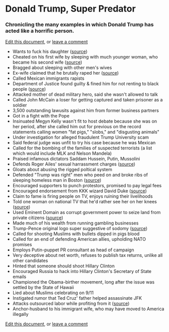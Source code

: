 # Donald Trump, Super Predator

### Chronicling the many examples in which Donald Trump has acted like a horrific person.

[Edit this document](https://github.com/dsernst/trump-superpredator/edit/master/README.md), or [leave a comment](https://github.com/dsernst/trump-superpredator/issues/new)

- Wants to fuck his daughter ([source](http://www.mediaite.com/online/donald-trump-wont-stop-joking-about-banging-his-daughter/))
- Cheated on his first wife by sleeping with much younger woman, who became his second wife ([source](http://www.vanityfair.com/magazine/2015/07/donald-ivana-trump-divorce-prenup-marie-brenner))
- Bragged about sleeping with other men's wives
- Ex-wife claimed that he brutally raped her ([source](http://gawker.com/the-time-donald-trumps-ex-wife-accused-him-of-brutally-1721129617))
- Called Mexican immigrants rapists
- Department of Justice found guilty & fined him for not renting to black people ([source](http://www.thedailybeast.com/articles/2015/12/15/doj-trump-s-early-businesses-blocked-blacks.html))
- Attacked mother of dead military hero, said she wasn't allowed to talk
- Called John McCain a loser for getting captured and taken prisoner as a soldier
- 3,500 outstanding lawusits against him from former business partners
- Got in a fight with the Pope
- Insinuated Megyn Kelly wasn't fit to host debate because she was on her period, after she called him out for previous on the record statements calling women "fat pigs," "slobs," and "disgusting animals"
- Under investigation for alleged fraudulent Trump University scam
- Said federal judge was unfit to try his case because he was Mexican
- Called for the bombing of the families of suspected terrorists (a list which would include MLK and Nelson Mandela)
- Praised infamous dictators Saddam Hussein, Putin, Mussolini
- Defends Roger Ailes' sexual harrassment charges ([source](http://www.thedailybeast.com/articles/2016/07/24/trump-s-indefensible-defense-of-roger-ailes-sexual-harassment.html))
- Gloats about abusing the rigged poltical system
- Defended "Trump was right" men who peed on and broke ribs of sleeping homeless man in Boston ([source](https://www.bostonglobe.com/metro/2015/08/20/after-two-brothers-allegedly-beat-homeless-man-one-them-admiringly-quote-donald-trump-deporting-illegals/I4NXR3Dr7litLi2NB4f9TN/story.html))
- Encouraged supporters to punch protestors, promised to pay legal fees
- Encouraged endorsement from KKK wizard David Duke ([source](http://www.factcheck.org/2016/03/trumps-david-duke-amnesia/))
- Claim to fame is firing people on TV, enjoys ruining their livelihoods
- Told one woman on national TV that he'd rather see her on her knees ([source](https://www.youtube.com/watch?v=urReg9O6MwA))
- Used Eminent Domain as corrupt government power to seize land from private citizens ([source](https://www.washingtonpost.com/news/volokh-conspiracy/wp/2015/08/19/donald-trumps-abuse-of-eminent-domain/))
- Made much of his wealth from running gambling businesses
- Trump-Pence original logo super suggestive of sodomy ([source](https://www.google.com/search?q=trump+pence+logo&tbm=isch))
- Called for shooting Muslims with bullets dipped in pigs blood
- Called for an end of defending American allies, upholding NATO promises
- Employs Putin-puppet PR consultant as head of campaign
- Very deceptive about net worth, refuses to publish tax returns, unlike all other candidates
- Hinted that someone should shoot Hillary Clinton
- Encouraged Russia to hack into Hillary Clinton's Secretary of State emails
- Championed the Obama-birther movement, long after the issue was settled by the State of Hawaii
- Lied about Muslims celebrating on 9/11
- Instigated rumor that Ted Cruz' father helped assassinate JFK
- Attacks outsourced labor while profiting from it ([source](http://www.pbs.org/newshour/making-sense/column-trumps-outrage-over-outsourcing-doesnt-apply-to-his-own-merchandise/))
- Anchor-husband to his immigrant wife, who may have moved to America illegally

[Edit this document](https://github.com/dsernst/trump-superpredator/edit/master/README.md), or [leave a comment](https://github.com/dsernst/trump-superpredator/issues/new)
